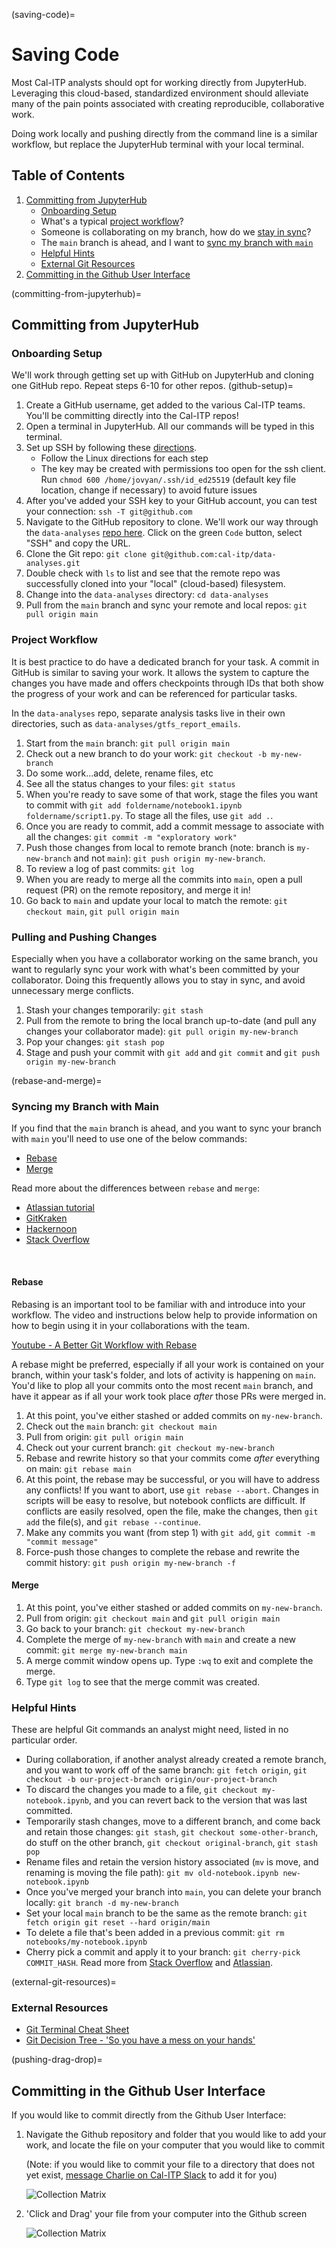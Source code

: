 (saving-code)=
# Saving Code

Most Cal-ITP analysts should opt for working directly from JupyterHub. Leveraging this cloud-based, standardized environment should alleviate many of the pain points associated with creating reproducible, collaborative work.

Doing work locally and pushing directly from the command line is a similar workflow, but replace the JupyterHub terminal with your local terminal.

## Table of Contents
1. [Committing from JupyterHub](#pushing-from-jupyterhub)
    * [Onboarding Setup](#onboarding-setup)
    * What's a typical [project workflow](#project-workflow)?
    * Someone is collaborating on my branch, how do we [stay in sync](#pulling-and-pushing-changes)?
    * The `main` branch is ahead, and I want to [sync my branch with `main`](rebase-and-merge)
    * [Helpful Hints](#helpful-hints)
    * [External Git Resources](external-git-resources)
2. [Committing in the Github User Interface](#pushing-drag-drop)

(committing-from-jupyterhub)=
## Committing from JupyterHub

### Onboarding Setup

We'll work through getting set up with GitHub on JupyterHub and cloning one GitHub repo. Repeat steps 6-10 for other repos.
(github-setup)=
1. Create a GitHub username, get added to the various Cal-ITP teams. You'll be committing directly into the Cal-ITP repos!
1. Open a terminal in JupyterHub. All our commands will be typed in this terminal.
1. Set up SSH by following these [directions](https://docs.github.com/en/authentication/connecting-to-github-with-ssh).
    * Follow the Linux directions for each step
    * The key may be created with permissions too open for the ssh client. Run `chmod 600 /home/jovyan/.ssh/id_ed25519` (default key file location, change if necessary) to avoid future issues
1. After you've added your SSH key to your GitHub account, you can test your connection: `ssh -T git@github.com`
1. Navigate to the GitHub repository to clone. We'll work our way through the `data-analyses` [repo here](https://github.com/cal-itp/data-analyses). Click on the green `Code` button, select "SSH" and copy the URL.
1. Clone the Git repo: `git clone git@github.com:cal-itp/data-analyses.git`
1. Double check  with `ls` to list and see that the remote repo was successfully cloned into your "local" (cloud-based) filesystem.
1. Change into the `data-analyses` directory: `cd data-analyses`
1. Pull from the `main` branch and sync your remote and local repos: `git pull origin main`

### Project Workflow

It is best practice to do have a dedicated branch for your task. A commit in GitHub is similar to saving your work. It allows the system to capture the changes you have made and offers checkpoints through IDs that both show the progress of your work and can be referenced for particular tasks.

In the `data-analyses` repo, separate analysis tasks live in their own directories, such as `data-analyses/gtfs_report_emails`.

1. Start from the `main` branch: `git pull origin main`
1. Check out a new branch to do your work: `git checkout -b my-new-branch`
1. Do some work...add, delete, rename files, etc
1. See all the status changes to your files: `git status`
1. When you're ready to save some of that work, stage the files you want to commit with `git add foldername/notebook1.ipynb foldername/script1.py`. To stage all the files, use `git add .`.
1. Once you are ready to commit, add a commit message to associate with all the changes: `git commit -m "exploratory work" `
1. Push those changes from local to remote branch (note: branch is `my-new-branch` and not `main`): `git push origin my-new-branch`.
1. To review a log of past commits: `git log`
1. When you are ready to merge all the commits into `main`, open a pull request (PR) on the remote repository, and merge it in!
1. Go back to `main` and update your local to match the remote: `git checkout main`, `git pull origin main`


### Pulling and Pushing Changes

Especially when you have a collaborator working on the same branch, you want to regularly sync your work with what's been committed by your collaborator. Doing this frequently allows you to stay in sync, and avoid unnecessary merge conflicts.

1. Stash your changes temporarily: `git stash`
1. Pull from the remote to bring the local branch up-to-date (and pull any changes your collaborator made): `git pull origin my-new-branch`
1. Pop your changes: `git stash pop`
1. Stage and push your commit with `git add` and `git commit` and `git push origin my-new-branch`

(rebase-and-merge)=
### Syncing my Branch with Main
If you find that the `main` branch is ahead, and you want to sync your branch with `main` you'll need to use one of the below commands:

* [Rebase](#rebase)
* [Merge](#merge)

Read more about the differences between `rebase` and `merge`:
* [Atlassian tutorial](https://www.atlassian.com/git/tutorials/merging-vs-rebasing)
* [GitKraken](https://www.gitkraken.com/learn/git/problems/git-rebase-vs-merge)
* [Hackernoon](https://hackernoon.com/git-merge-vs-rebase-whats-the-diff-76413c117333)
* [Stack Overflow](https://stackoverflow.com/questions/59622140/git-merge-vs-git-rebase-for-merge-conflict-scenarios)
<br>

#### Rebase
Rebasing is an important tool to be familiar with and introduce into your workflow. The video and instructions below help to provide information on how to begin using it in your collaborations with the team.

[Youtube - A Better Git Workflow with Rebase](https://www.youtube.com/watch?v=f1wnYdLEpgI)

A rebase might be preferred, especially if all your work is contained on your branch, within your task's folder, and lots of activity is happening on `main`. You'd like to plop all your commits onto the most recent `main` branch, and have it appear as if all your work took place *after* those PRs were merged in.

1. At this point, you've either stashed or added commits on `my-new-branch`.
1. Check out the `main` branch: `git checkout main`
1. Pull from origin: `git pull origin main`
1. Check out your current branch: `git checkout my-new-branch`
1. Rebase and rewrite history so that your commits come *after* everything on main: `git rebase main`
1. At this point, the rebase may be successful, or you will have to address any conflicts! If you want to abort, use `git rebase --abort`. Changes in scripts will be easy to resolve, but notebook conflicts are difficult. If conflicts are easily resolved, open the file, make the changes, then `git add` the file(s), and `git rebase --continue`.
1. Make any commits you want (from step 1) with `git add`, `git commit -m "commit message"`
1. Force-push those changes to complete the rebase and rewrite the commit history: `git push origin my-new-branch -f`

#### Merge

1. At this point, you've either stashed or added commits on `my-new-branch`.
1. Pull from origin: `git checkout main` and `git pull origin main`
1. Go back to your branch: `git checkout my-new-branch`
1. Complete the merge of `my-new-branch` with `main` and create a new commit: `git merge my-new-branch main`
1. A merge commit window opens up. Type `:wq` to exit and complete the merge.
1. Type `git log` to see that the merge commit was created.


### Helpful Hints

These are helpful Git commands an analyst might need, listed in no particular order.

* During collaboration, if another analyst already created a remote branch, and you want to work off of the same branch: `git fetch origin`, `git checkout -b our-project-branch origin/our-project-branch`
* To discard the changes you made to a file, `git checkout my-notebook.ipynb`, and you can revert back to the version that was last committed.
* Temporarily stash changes, move to a different branch, and come back and retain those changes: `git stash`, `git checkout some-other-branch`, do stuff on the other branch, `git checkout original-branch`, `git stash pop`
* Rename files and retain the version history associated (`mv` is move, and renaming is moving the file path): `git mv old-notebook.ipynb new-notebook.ipynb`
* Once you've merged your branch into `main`, you can delete your branch locally: `git branch -d my-new-branch`
* Set your local `main` branch to be the same as the remote branch: `git fetch origin
git reset --hard origin/main`
* To delete a file that's been added in a previous commit: `git rm notebooks/my-notebook.ipynb`
* Cherry pick a commit and apply it to your branch: `git cherry-pick COMMIT_HASH`. Read more from [Stack Overflow](https://stackoverflow.com/questions/9339429/what-does-cherry-picking-a-commit-with-git-mean) and [Atlassian](https://www.atlassian.com/git/tutorials/cherry-pick).

(external-git-resources)=
### External Resources
* [Git Terminal Cheat Sheet](https://gist.github.com/cferdinandi/ef665330286fd5d7127d)
* [Git Decision Tree - 'So you have a mess on your hands'](http://justinhileman.info/article/git-pretty/full/)

(pushing-drag-drop)=
## Committing in the Github User Interface

If you would like to commit directly from the Github User Interface:

1. Navigate the Github repository and folder that you would like to add your work, and locate the file on your computer that you would like to commit

    (Note: if you would like to commit your file to a directory that does not yet exist, <a href="https://cal-itp.slack.com/team/U027GAVHFST" target="_blank">message Charlie on Cal-ITP Slack</a> to add it for you)



    ![Collection Matrix](assets/step-1-gh-drag-drop.png)


1. 'Click and Drag' your file from your computer into the Github screen



    ![Collection Matrix](assets/step-2-gh-drag-drop.png)
